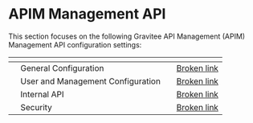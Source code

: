 # APIM Management API

This section focuses on the following Gravitee API Management (APIM) Management API configuration settings:

<table data-view="cards"><thead><tr><th></th><th></th><th></th><th data-hidden data-card-target data-type="content-ref"></th></tr></thead><tbody><tr><td></td><td>General Configuration</td><td></td><td><a href="broken-reference">Broken link</a></td></tr><tr><td></td><td>User and Management Configuration</td><td></td><td><a href="broken-reference">Broken link</a></td></tr><tr><td></td><td>Internal API</td><td></td><td><a href="broken-reference">Broken link</a></td></tr><tr><td></td><td>Security</td><td></td><td><a href="broken-reference">Broken link</a></td></tr></tbody></table>
